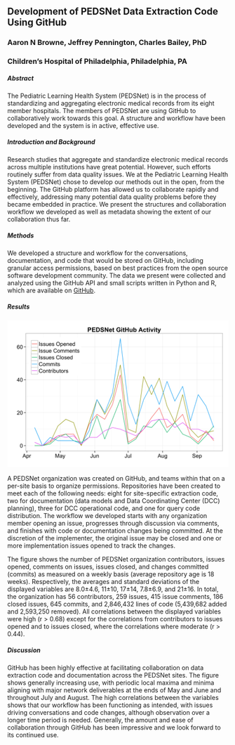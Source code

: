 ## Development of PEDSNet Data Extraction Code Using GitHub
 
### Aaron N Browne, Jeffrey Pennington, Charles Bailey, PhD
### Children’s Hospital of Philadelphia, Philadelphia, PA
 
##### Abstract
The Pediatric Learning Health System (PEDSNet) is in the process of standardizing and aggregating electronic medical records from its eight member hospitals. The members of PEDSNet are using GitHub to collaboratively work towards this goal. A structure and workflow have been developed and the system is in active, effective use.

##### Introduction and Background
Research studies that aggregate and standardize electronic medical records across multiple institutions have great potential. However, such efforts routinely suffer from data quality issues. We at the Pediatric Learning Health System (PEDSNet) chose to develop our methods out in the open, from the beginning. The GitHub platform has allowed us to collaborate rapidly and effectively, addressing many potential data quality problems before they became embedded in practice. We present the structures and collaboration workflow we developed as well as metadata showing the extent of our collaboration thus far. 

##### Methods
We developed a structure and workflow for the conversations, documentation, and code that would be stored on GitHub, including granular access permissions, based on best practices from the open source software development community. The data we present were collected and analyzed using the GitHub API and small scripts written in Python and R, which are available on [GitHub](https://github.com/aaron0browne/pedsnet-github-amia).

##### Results

![PEDSNet GitHub Activity](https://github.com/aaron0browne/pedsnet-github-amia/blob/master/activity_fig.png)

A PEDSNet organization was created on GitHub, and teams within that on a per-site basis to organize permissions. Repositories have been created to meet each of the following needs: eight for site-specific extraction code, two for documentation (data models and Data Coordinating Center (DCC) planning), three for DCC operational code, and one for query code distribution. The workflow we developed starts with any organization member opening an issue, progresses through discussion via comments, and finishes with code or documentation changes being committed. At the discretion of the implementer, the original issue may be closed and one or more implementation issues opened to track the changes.

The figure shows the number of PEDSNet organization contributors, issues opened, comments on issues, issues closed, and changes committed (commits) as measured on a weekly basis (average repository age is 18 weeks). Respectively, the averages and standard deviations of the displayed variables are 8.0±4.6, 11±10, 17±14, 7.8±6.9, and 21±16. In total, the organization has 56 contributors, 259 issues, 415 issue comments, 186 closed issues, 645 commits, and 2,846,432 lines of code (5,439,682 added and 2,593,250 removed). All correlations between the displayed variables were high (r > 0.68) except for the correlations from contributors to issues opened and to issues closed, where the correlations where moderate (r > 0.44).

##### Discussion
GitHub has been highly effective at facilitating collaboration on data extraction code and documentation across the PEDSNet sites. The figure shows generally increasing use, with periodic local maxima and minima aligning with major network deliverables at the ends of May and June and throughout July and August. The high correlations between the variables shows that our workflow has been functioning as intended, with issues driving conversations and code changes, although observation over a longer time period is needed. Generally, the amount and ease of collaboration through GitHub has been impressive and we look forward to its continued use.

